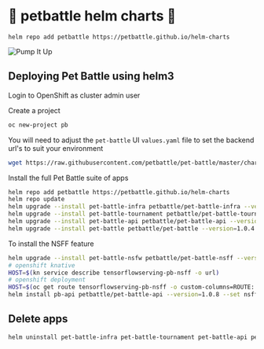 # 🍾 petbattle helm charts 🍾
```
helm repo add petbattle https://petbattle.github.io/helm-charts
```

![Pump It Up](https://i.pinimg.com/originals/c4/43/fc/c443fcf40abba3f9e098d5bd25ca20be.gif)

## Deploying Pet Battle using helm3

Login to OpenShift as cluster admin user

Create a project
```bash
oc new-project pb
```

You will need to adjust the `pet-battle` UI `values.yaml` file to set the backend url's to suit your environment
```bash
wget https://raw.githubusercontent.com/petbattle/pet-battle/master/chart/values.yaml
```

Install the full Pet Battle suite of apps
```bash
helm repo add petbattle https://petbattle.github.io/helm-charts
helm repo update
helm upgrade --install pet-battle-infra petbattle/pet-battle-infra --version=1.0.14 --set install_cert_util=true --namespace labs-dev
helm upgrade --install pet-battle-tournament petbattle/pet-battle-tournament --version=1.0.20 --set tags.infra=false --namespace labs-dev
helm upgrade --install pet-battle-api petbattle/pet-battle-api --version=1.0.8 --namespace labs-dev
helm upgrade --install pet-battle petbattle/pet-battle --version=1.0.4 -f values.yaml
```

To install the NSFF feature
```bash
helm upgrade --install pet-battle-nsfw petbattle/pet-battle-nsff --version=0.0.1 --namespace labs-dev
# openshift knative
HOST=$(kn service describe tensorflowserving-pb-nsff -o url)
# openshift deployment
HOST=$(oc get route tensorflowserving-pb-nsff -o custom-columns=ROUTE:.spec.host --no-headers)
helm install pb-api petbattle/pet-battle-api --version=1.0.8 --set nsff.enabled=true --set nsff.apiHost=${HOST}
```

## Delete apps

```bash
helm uninstall pet-battle-infra pet-battle-tournament pet-battle-api pet-battle pet-battle-nsff
```
